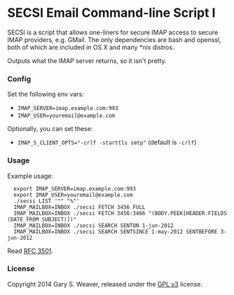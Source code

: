 SECSI Email Command-line Script I
=====

SECSI is a script that allows one-liners for secure IMAP access to secure IMAP providers, e.g. GMail. The only dependencies are bash and openssl, both of which are included in OS X and many *nix distros.

Outputs what the IMAP server returns, so it isn't pretty.

### Config

Set the following env vars:

* `IMAP_SERVER=imap.example.com:993`
* `IMAP_USER=youremail@example.com`

Optionally, you can set these:

* `IMAP_S_CLIENT_OPTS="-crlf -starttls smtp"` (default is `-crlf`)

### Usage

Example usage:

```
  export IMAP_SERVER=imap.example.com:993
  export IMAP_USER=youremail@example.com
  ./secsi LIST '"" "%"'
  IMAP_MAILBOX=INBOX ./secsi FETCH 3456 FULL
  IMAP_MAILBOX=INBOX ./secsi FETCH 3456:3466 "(BODY.PEEK[HEADER.FIELDS (DATE FROM SUBJECT)])"
  IMAP_MAILBOX=INBOX ./secsi SEARCH SENTON 1-jun-2012
  IMAP_MAILBOX=INBOX ./secsi SEARCH SENTSINCE 1-may-2012 SENTBEFORE 3-jun-2012
```

Read [RFC 3501](http://tools.ietf.org/html/rfc3501).

### License

Copyright 2014 Gary S. Weaver, released under the [GPL v3][lic] license.

[lic]: http://github.com/garysweaver/email_cli/blob/master/LICENSE
